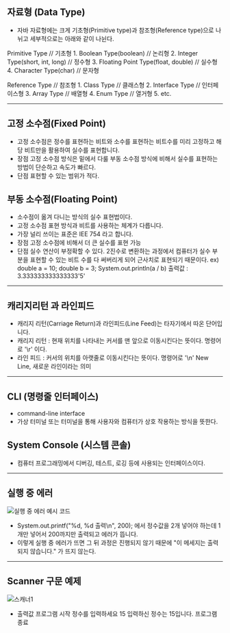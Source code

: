## 자료형 (Data Type)
 - 자바 자료형에는 크게 기초형(Primitive type)과 참조형(Reference type)으로 나뉘고 세부적으로는 아래와 같이 나뉜다.

Primitive Type // 기초형
	1. Boolean Type(boolean) // 논리형
	2. Integer Type(short, int, long) // 정수형
	3. Floating Point Type(float, double) // 실수형
	4. Character Type(char) // 문자형

Reference Type // 참조형
	1. Class Type // 클래스형
	2. Interface Type // 인터페이스형
	3. Array Type // 배열형
	4. Enum Type // 열거형
	5. etc.

---

## 고정 소수점(Fixed Point)
- 고정 소수점은 정수를 표현하는 비트와 소수를 표현하는 비트수를 미리 고정하고 해당 비트만을 활용하여 실수를 표현합니다.
- 장점
	고정 소수점 방식은 밑에서 다룰 부동 소수점 방식에 비해서 실수를 표현하는 방법이 단순하고 속도가 빠르다.
- 단점
	표현할 수 있는 범위가 적다.
## 부동 소수점(Floating Point)
- 소수점이 옮겨 다니는 방식의 실수 표현법이다.
- 고정 소수점 표현 방식과 비트를 사용하는 체계가 다릅니다.
- 가장 널리 쓰이는 표준은 IEE 754 라고 합니다.
- 장점
	고정 소수점에 비해서 더 큰 실수를 표현 가능
- 단점
	실수 연산이 부정확할 수 있다. 2진수로 변환하는 과정에서 컴퓨터가 실수 부분을 표현할 수 있는 비트 수를 다 써버리게 되어 근사치로 표현되기 때문이다.
	ex)
	double a = 10;
	double b = 3;
	System.out.println(a / b)
	출력값 : 3.333333333333333'5'


---

## 캐리지리턴 과 라인피드
  - 캐리지 리턴(Carriage Return)과 라인피드(Line Feed)는 타자기에서 따온 단어입니다.
  - 캐리지 리턴 : 현재 위치를 나타내는 커서를 맨 앞으로 이동시킨다는 뜻이다. 명령어로 '\\r' 이다.
  - 라인 피드 : 커서의 위치를 아랫줄로 이동시킨다는 뜻이다. 명령어로 '\\n' New Line, 새로운 라인이라는 의미

 ---
## CLI (명령줄 인터페이스)
- command-line interface
- 가상 터미널 또는 터미널을 통해 사용자와 컴퓨터가 상호 작용하는 방식을 뜻한다.
## System Console (시스템 콘솔)
- 컴퓨터 프로그래밍에서 디버깅, 테스트, 로깅 등에 사용되는 인터페이스이다.

---
## 실행 중 에러

![실행 중 에러 예시 코드](https://github.com/LeeKangHo1/My-Java-study/assets/171015955/299e065d-8059-4968-bd46-a2e003845e83)

- System.out.printf("%d, %d 출력\n", 200);
에서 정수값을 2개 넣어야 하는데 1개만 넣어서 200까지만 출력되고 에러가 뜹니다. 
- 이렇게 실행 중 에러가 뜨면 그 뒤 과정은 진행되지 않기 때문에 "이 메세지는 출력되지 않습니다." 가 뜨지 않는다.

---

## Scanner 구문 예제

![스캐너1](https://github.com/LeeKangHo1/My-Java-study/assets/171015955/cf0bc17a-aa91-4be6-bdbb-fd1484e8901b)

- 출력값
프로그램 시작
정수를 입력하세요
15
입력하신 정수는 15입니다.
프로그램 종료
